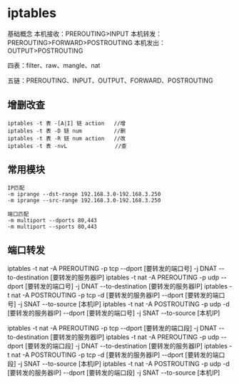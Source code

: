 # iptables


基础概念
本机接收：PREROUTING>INPUT
本机转发：PREROUTING>FORWARD>POSTROUTING
本机发出：OUTPUT>POSTROUTING

四表：filter、raw、mangle、nat

五链：PREROUTING、INPUT、OUTPUT、FORWARD、POSTROUTING

## 增删改查
```
iptables -t 表 -[A|I] 链 action   //增
iptables -t 表 -D 链 num          //删
iptables -t 表 -R 链 num action   //改
iptables -t 表 -nvL               //查
```

## 常用模块

```
IP匹配
-m iprange --dst-range 192.168.3.0-192.168.3.250
-m iprange --src-range 192.168.3.0-192.168.3.250

端口匹配
-m multiport --dports 80,443
-m multiport --sports 80,443
```

## 端口转发

iptables -t nat -A PREROUTING -p tcp --dport [要转发的端口号] -j DNAT --to-destination [要转发的服务器IP]
iptables -t nat -A PREROUTING -p udp --dport [要转发的端口号] -j DNAT --to-destination [要转发的服务器IP]
iptables -t nat -A POSTROUTING -p tcp -d [要转发的服务器IP] --dport [要转发的端口号] -j SNAT --to-source [本机IP]
iptables -t nat -A POSTROUTING -p udp -d [要转发的服务器IP] --dport [要转发的端口号] -j SNAT --to-source [本机IP]

iptables -t nat -A PREROUTING -p tcp --dport [要转发的端口段] -j DNAT --to-destination [要转发的服务器IP]
iptables -t nat -A PREROUTING -p udp --dport [要转发的端口段] -j DNAT --to-destination [要转发的服务器IP]
iptables -t nat -A POSTROUTING -p tcp -d [要转发的服务器IP] --dport [要转发的端口段] -j SNAT --to-source [本机IP]
iptables -t nat -A POSTROUTING -p udp -d [要转发的服务器IP] --dport [要转发的端口段] -j SNAT --to-source [本机IP]
